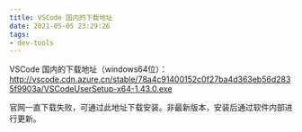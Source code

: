 ```yaml
---
title: VSCode 国内的下载地址
date: 2021-05-05 23:29:26
tags:
- dev-tools
---
```


VSCode 国内的下载地址（windows64位）：
http://vscode.cdn.azure.cn/stable/78a4c91400152c0f27ba4d363eb56d2835f9903a/VSCodeUserSetup-x64-1.43.0.exe

官网一直下载失败，可通过此地址下载安装。非最新版本，安装后通过软件内部进行更新。

<!--more-->

